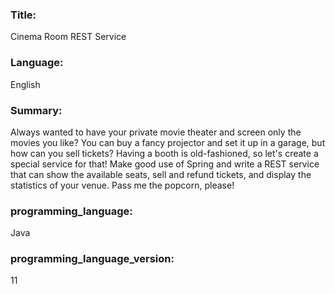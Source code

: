 <h3>Title:</h3> Cinema Room REST Service
<h3>Language:</h3> English
<h3>Summary:</h3> Always wanted to have your private movie theater and screen only the movies
you like? You can buy a fancy projector and set it up in a garage, but how can you
sell tickets? Having a booth is old-fashioned, so let's create a special service
for that! Make good use of Spring and write a REST service that can show the available
seats, sell and refund tickets, and display the statistics of your venue. Pass me
the popcorn, please!
<h3>programming_language:</h3> Java
<h3>programming_language_version:</h3> 11